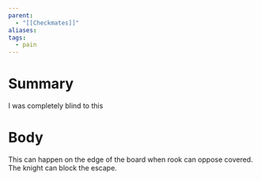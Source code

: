 ```yaml
---
parent:
  - "[[Checkmates]]"
aliases: 
tags:
  - pain
---
```

# Summary 
I was completely blind to this
# Body
This can happen on the edge of the board when rook can oppose covered. The knight can block the escape.
